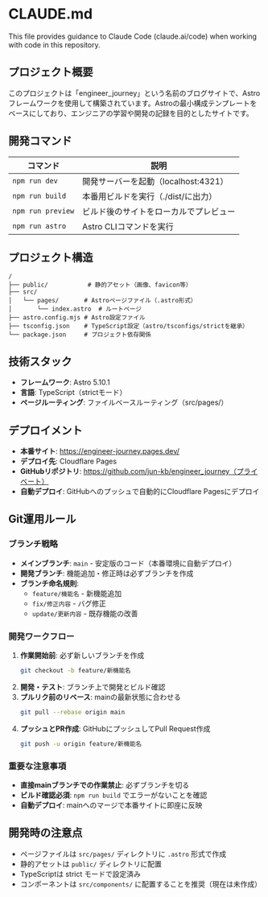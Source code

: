 # CLAUDE.md

This file provides guidance to Claude Code (claude.ai/code) when working with code in this repository.

## プロジェクト概要

このプロジェクトは「engineer_journey」という名前のブログサイトで、Astroフレームワークを使用して構築されています。Astroの最小構成テンプレートをベースにしており、エンジニアの学習や開発の記録を目的としたサイトです。

## 開発コマンド

| コマンド | 説明 |
|----------|------|
| `npm run dev` | 開発サーバーを起動（localhost:4321） |
| `npm run build` | 本番用ビルドを実行（./dist/に出力） |
| `npm run preview` | ビルド後のサイトをローカルでプレビュー |
| `npm run astro` | Astro CLIコマンドを実行 |

## プロジェクト構造

```
/
├── public/           # 静的アセット（画像、favicon等）
├── src/
│   └── pages/       # Astroページファイル（.astro形式）
│       └── index.astro  # ルートページ
├── astro.config.mjs # Astro設定ファイル
├── tsconfig.json    # TypeScript設定（astro/tsconfigs/strictを継承）
└── package.json     # プロジェクト依存関係
```

## 技術スタック

- **フレームワーク**: Astro 5.10.1
- **言語**: TypeScript（strictモード）
- **ページルーティング**: ファイルベースルーティング（src/pages/）

## デプロイメント

- **本番サイト**: https://engineer-journey.pages.dev/
- **デプロイ先**: Cloudflare Pages
- **GitHubリポジトリ**: https://github.com/jun-kb/engineer_journey（プライベート）
- **自動デプロイ**: GitHubへのプッシュで自動的にCloudflare Pagesにデプロイ

## Git運用ルール

### ブランチ戦略
- **メインブランチ**: `main` - 安定版のコード（本番環境に自動デプロイ）
- **開発ブランチ**: 機能追加・修正時は必ずブランチを作成
- **ブランチ命名規則**:
  - `feature/機能名` - 新機能追加
  - `fix/修正内容` - バグ修正  
  - `update/更新内容` - 既存機能の改善

### 開発ワークフロー
1. **作業開始前**: 必ず新しいブランチを作成
   ```bash
   git checkout -b feature/新機能名
   ```
2. **開発・テスト**: ブランチ上で開発とビルド確認
3. **プルリク前のリベース**: mainの最新状態に合わせる
   ```bash
   git pull --rebase origin main
   ```
4. **プッシュとPR作成**: GitHubにプッシュしてPull Request作成
   ```bash
   git push -u origin feature/新機能名
   ```

### 重要な注意事項
- **直接mainブランチでの作業禁止**: 必ずブランチを切る
- **ビルド確認必須**: `npm run build` でエラーがないことを確認
- **自動デプロイ**: mainへのマージで本番サイトに即座に反映

## 開発時の注意点

- ページファイルは `src/pages/` ディレクトリに `.astro` 形式で作成
- 静的アセットは `public/` ディレクトリに配置
- TypeScriptは strict モードで設定済み
- コンポーネントは `src/components/` に配置することを推奨（現在は未作成）